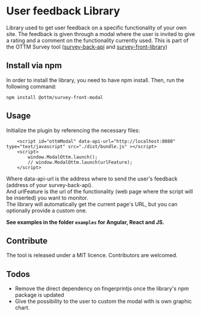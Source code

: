 # User feedback Library

Library used to get user feedback on a specific functionality of your own site.
The feedback is given through a modal where the user is invited to give a rating and a comment on the functionality currently used.
This is part of the OTTM Survey tool ([survey-back-api](https://github.com/optittm/survey-back-api) and [survey-front-library](https://github.com/optittm/survey-front-library))

## Install via npm

In order to install the library, you need to have npm install. Then, run the following command: 
```
npm install @ottm/survey-front-modal
```

## Usage 

Initialize the plugin by referencing the necessary files:
```
    <script id="ottmModal" data-api-url="http://localhost:8080" type="text/javascript" src="./dist/bundle.js" ></script>
    <script>
        window.ModalOttm.launch();
        // window.ModalOttm.launch(urlFeature);
    </script>
```

Where data-api-url is the address where to send the user's feedback (address of your survey-back-api).  
And urlFeature is the url of the functionality (web page where the script will be inserted) you want to monitor.  
The library will automatically get the current page's URL, but you can optionally provide a custom one.

**See examples in the folder `examples` for Angular, React and JS.**

## Contribute 

The tool is released under a MIT licence. Contributors are welcomed.

## Todos

- Remove the direct dependency on fingerprintjs once the library's npm package is updated
- Give the possibility to the user to custom the modal with is own graphic chart. 
